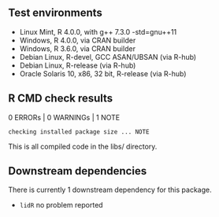 ## Test environments
* Linux Mint, R 4.0.0, with g++ 7.3.0 -std=gnu++11
* Windows, R 4.0.0, via CRAN builder
* Windows, R 3.6.0, via CRAN builder
* Debian Linux, R-devel, GCC ASAN/UBSAN (via R-hub)
* Debian Linux, R-release (via R-hub)
* Oracle Solaris 10, x86, 32 bit, R-release (via R-hub)

## R CMD check results
0 ERRORs | 0 WARNINGs | 1 NOTE

    checking installed package size ... NOTE

This is all compiled code in the libs/ directory.

## Downstream dependencies
There is currently 1 downstream dependency for this package.

* `lidR` no problem reported
